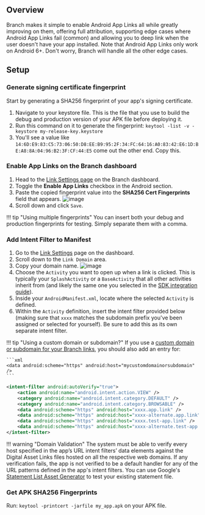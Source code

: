 ## Overview

Branch makes it simple to enable Android App Links all while greatly improving on them, offering full attribution, supporting edge cases where Android App Links fail (common) and allowing you to deep link when the user doesn't have your app installed. Note that Android App Links only work on Android 6+. Don't worry, Branch will handle all the other edge cases.

## Setup

### Generate signing certificate fingerprint

Start by generating a SHA256 fingerprint of your app's signing certificate.

1. Navigate to your keystore file. This is the file that you use to build the debug and production version of your APK file before deploying it.
1. Run this command on it to generate the fingerprint: `keytool -list -v -keystore my-release-key.keystore`
1. You'll see a value like `14:6D:E9:83:C5:73:06:50:D8:EE:B9:95:2F:34:FC:64:16:A0:83:42:E6:1D:BE:A8:8A:04:96:B2:3F:CF:44:E5` come out the other end. Copy this.

### Enable App Links on the Branch dashboard

1. Head to the [Link Settings page](https://dashboard.branch.io/link-settings) on the Branch dashboard.
1. Toggle the <notranslate>**Enable App Links**</notranslate> checkbox in the Android section.
1. Paste the copied fingerprint value into the <notranslate>**SHA256 Cert Fingerprints**</notranslate> field that appears. ![image](/_assets/img/pages/deep-linking/universal-links/enable_app_links.png)
1. Scroll down and click `Save`.

!!! tip "Using multiple fingerprints"
	You can insert both your debug and production fingerprints for testing. Simply separate them with a comma.

### Add Intent Filter to Manifest

1. Go to the [Link Settings](https://dashboard.branch.io/link-settings) page on the dashboard.
1. Scroll down to the `Link Domain` area.
1. Copy your domain name. ![image](/_assets/img/pages/deep-linking/universal-links/subdomain-setting.png)
1. Choose the `Activity` you want to open up when a link is clicked. This is typically your `SplashActivity` or a `BaseActivity` that all other activities inherit from (and likely the same one you selected in the [SDK integration guide](/apps/android/#configure-app)).
1. Inside your `AndroidManifest.xml`, locate where the selected `Activity` is defined.
1. Within the `Activity` definition, insert the intent filter provided below (making sure that `xxxx` matches the subdomain prefix you've been assigned or selected for yourself). Be sure to add this as its own separate intent filter.

!!! tip "Using a custom domain or subdomain?"
	If you use a [custom domain or subdomain for your Branch links](/dashboard/integrate/#change-link-domain), you should also add an entry for:

	```xml
	<data android:scheme="https" android:host="mycustomdomainorsubdomain" />
	```

```xml
<intent-filter android:autoVerify="true">
    <action android:name="android.intent.action.VIEW" />
    <category android:name="android.intent.category.DEFAULT" />
    <category android:name="android.intent.category.BROWSABLE" />
    <data android:scheme="https" android:host="xxxx.app.link" />
    <data android:scheme="https" android:host="xxxx-alternate.app.link" />
    <data android:scheme="https" android:host="xxxx.test-app.link" />
    <data android:scheme="https" android:host="xxxx-alternate.test-app.link" />
</intent-filter>
```

!!! warning "Domain Validation"
	The system must be able to verify every host specified in the app’s URL intent filters’ data elements against the Digital Asset Links files hosted on all the respective web domains. If any verification fails, the app is not verified to be a default handler for any of the URL patterns defined in the app's intent filters. You can use Google's [Statement List Asset Generator](https://developers.google.com/digital-asset-links/tools/generator) to test your existing statement file.

### Get APK SHA256 Fingerprints

Run: `keytool -printcert -jarfile my_app.apk` on your APK file.
